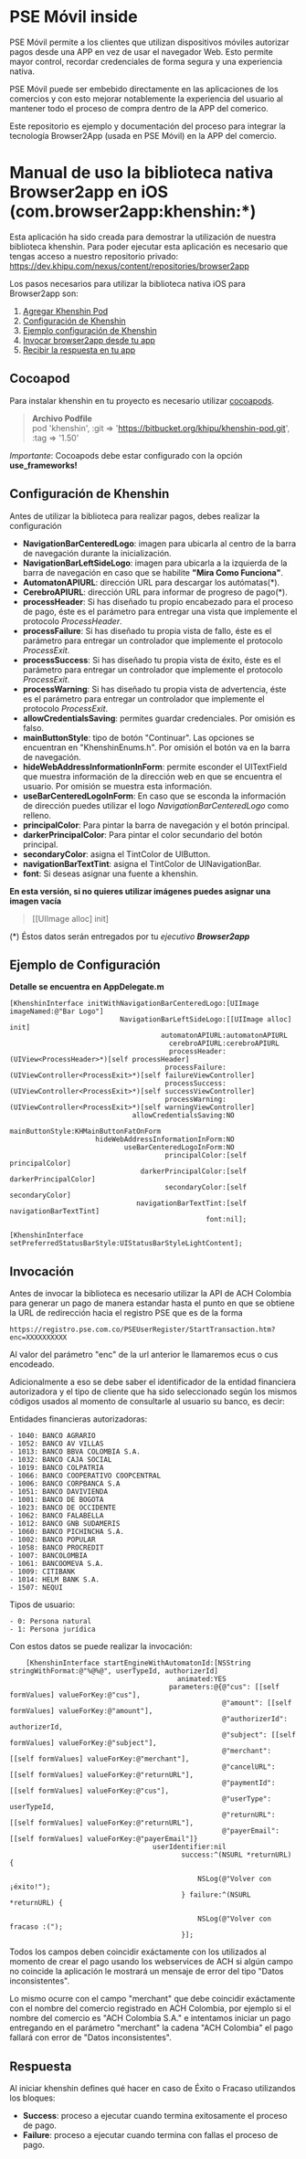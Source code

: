 # PSE Móvil inside

PSE Móvil permite a los clientes que utilizan dispositivos móviles autorizar pagos desde una APP en vez de usar el navegador Web. Esto permite mayor control, recordar credenciales de forma segura y una experiencia nativa.

PSE Móvil puede ser embebido directamente en las aplicaciones de los comercios y con esto mejorar notablemente la experiencia del usuario al mantener todo el proceso de compra dentro de la APP del comerico.

Este repositorio es ejemplo y documentación del proceso para integrar la tecnología Browser2App (usada en PSE Móvil) en la APP del comercio.


# Manual de uso la biblioteca nativa Browser2app en iOS (com.browser2app:khenshin:*) 

Esta aplicación ha sido creada para demostrar la utilización de nuestra biblioteca khenshin.
Para poder ejecutar esta aplicación es necesario que tengas acceso a nuestro repositorio privado: https://dev.khipu.com/nexus/content/repositories/browser2app

Los pasos necesarios para utilizar la biblioteca nativa iOS para Browser2app son:

1. [Agregar Khenshin Pod](#cocoapod)
2. [Configuración de Khenshin](#configuración-de-khenshin)
3. [Ejemplo configuración de Khenshin](#ejemplo-de-configuración)
4. [Invocar browser2app desde tu app](#invocación)
6. [Recibir la respuesta en tu app](#respuesta)


## Cocoapod
Para instalar khenshin en tu proyecto es necesario utilizar [cocoapods](https://guides.cocoapods.org/using/getting-started.html).
> **Archivo Podfile**  
> pod 'khenshin', :git => 'https://bitbucket.org/khipu/khenshin-pod.git', :tag => '1.50'

*Importante*: Cocoapods debe estar configurado con la opción **use_frameworks!**
    
## Configuración de Khenshin

Antes de utilizar la biblioteca para realizar pagos, debes realizar la configuración

* **NavigationBarCenteredLogo**: imagen para ubicarla al centro de la barra de navegación durante la inicialización.  
* **NavigationBarLeftSideLogo**: imagen para ubicarla a la izquierda de la barra de navegación en caso que se habilite **"Mira Como Funciona"**.  
* **AutomatonAPIURL**: dirección URL para descargar los autómatas(*).
* **CerebroAPIURL**: dirección URL para informar de progreso de pago(*).
* **processHeader**: Si has diseñado tu propio encabezado para el proceso de pago, éste es el parámetro para entregar una vista que implemente el protocolo *ProcessHeader*.
* **processFailure**: Si has diseñado tu propia vista de fallo, éste es el parámetro para entregar un controlador que implemente el protocolo *ProcessExit*.
* **processSuccess**: Si has diseñado tu propia vista de éxito, éste es el parámetro para entregar un controlador que implemente el protocolo *ProcessExit*.
* **processWarning**: Si has diseñado tu propia vista de advertencia, éste es el parámetro para entregar un controlador que implemente el protocolo *ProcessExit*.
* **allowCredentialsSaving**: permites guardar credenciales. Por omisión es falso.
* **mainButtonStyle**: tipo de botón "Continuar". Las opciones se encuentran en "KhenshinEnums.h". Por omisión el botón va en la barra de navegación.
* **hideWebAddressInformationInForm**: permite esconder el UITextField que muestra información de la dirección web en que se encuentra el usuario. Por omisión se muestra esta información.
* **useBarCenteredLogoInForm**: En caso que se esconda la información de dirección puedes utilizar el logo *NavigationBarCenteredLogo* como relleno.
* **principalColor**: Para pintar la barra de navegación y el botón principal.
* **darkerPrincipalColor**: Para pintar el color secundario del botón principal.
* **secondaryColor**: asigna el TintColor de UIButton.
* **navigationBarTextTint**: asigna el TintColor de UINavigationBar.
* **font**: Si deseas asignar una fuente a khenshin.

**En esta versión, si no quieres utilizar imágenes puedes asignar una imagen vacía**

> [[UIImage alloc] init]

(*) Éstos datos serán entregados por tu *ejecutivo* ***Browser2app***
	
## Ejemplo de Configuración
**Detalle se encuentra en AppDelegate.m**

    [KhenshinInterface initWithNavigationBarCenteredLogo:[UIImage imageNamed:@"Bar Logo"]
                               NavigationBarLeftSideLogo:[[UIImage alloc] init]
                                         automatonAPIURL:automatonAPIURL
                                           cerebroAPIURL:cerebroAPIURL
                                           processHeader:(UIView<ProcessHeader>*)[self processHeader]
                                          processFailure:(UIViewController<ProcessExit>*)[self failureViewController]
                                          processSuccess:(UIViewController<ProcessExit>*)[self successViewController]
                                          processWarning:(UIViewController<ProcessExit>*)[self warningViewController]
                                  allowCredentialsSaving:NO
                                         mainButtonStyle:KHMainButtonFatOnForm
                         hideWebAddressInformationInForm:NO
                                useBarCenteredLogoInForm:NO
                                          principalColor:[self principalColor]
                                    darkerPrincipalColor:[self darkerPrincipalColor]
                                          secondaryColor:[self secondaryColor]
                                   navigationBarTextTint:[self navigationBarTextTint]
                                                    font:nil];
    
    [KhenshinInterface setPreferredStatusBarStyle:UIStatusBarStyleLightContent]; 
    
## Invocación

Antes de invocar la biblioteca es necesario utilizar la API de ACH Colombia para generar un pago de manera estandar hasta el punto en que se obtiene la URL de redirección hacia el registro PSE que es de la forma

	https://registro.pse.com.co/PSEUserRegister/StartTransaction.htm?enc=XXXXXXXXXX


Al valor del parámetro "enc" de la url anterior le llamaremos ecus o cus encodeado.
 
Adicionalmente a eso se debe saber el identificador de la entidad financiera autorizadora y el tipo de cliente que ha sido seleccionado según los mismos códigos usados al momento de consultarle al usuario su banco, es decir:

Entidades financieras autorizadoras:

```
- 1040: BANCO AGRARIO
- 1052: BANCO AV VILLAS
- 1013: BANCO BBVA COLOMBIA S.A.
- 1032: BANCO CAJA SOCIAL
- 1019: BANCO COLPATRIA
- 1066: BANCO COOPERATIVO COOPCENTRAL
- 1006: BANCO CORPBANCA S.A
- 1051: BANCO DAVIVIENDA
- 1001: BANCO DE BOGOTA
- 1023: BANCO DE OCCIDENTE
- 1062: BANCO FALABELLA 
- 1012: BANCO GNB SUDAMERIS
- 1060: BANCO PICHINCHA S.A.
- 1002: BANCO POPULAR
- 1058: BANCO PROCREDIT
- 1007: BANCOLOMBIA
- 1061: BANCOOMEVA S.A.
- 1009: CITIBANK 
- 1014: HELM BANK S.A.
- 1507: NEQUI
```
Tipos de usuario:

```
- 0: Persona natural
- 1: Persona jurídica
```

Con estos datos se puede realizar la invocación:

```
    [KhenshinInterface startEngineWithAutomatonId:[NSString stringWithFormat:@"%@%@", userTypeId, authorizerId]
                                         animated:YES
                                       parameters:@{@"cus": [[self formValues] valueForKey:@"cus"],
                                                    @"amount": [[self formValues] valueForKey:@"amount"],
                                                    @"authorizerId": authorizerId,
                                                    @"subject": [[self formValues] valueForKey:@"subject"],
                                                    @"merchant": [[self formValues] valueForKey:@"merchant"],
                                                    @"cancelURL": [[self formValues] valueForKey:@"returnURL"],
                                                    @"paymentId": [[self formValues] valueForKey:@"cus"],
                                                    @"userType": userTypeId,
                                                    @"returnURL": [[self formValues] valueForKey:@"returnURL"],
                                                    @"payerEmail": [[self formValues] valueForKey:@"payerEmail"]}
                                   userIdentifier:nil
                                          success:^(NSURL *returnURL) {
                                              
                                              NSLog(@"Volver con ¡éxito!");
                                          } failure:^(NSURL *returnURL) {
                                              
                                              NSLog(@"Volver con fracaso :(");
                                          }];
```

Todos los campos deben coincidir exáctamente con los utilizados al momento de crear el pago usando los webservices de ACH si algún campo no coincide la aplicación le mostrará un mensaje de error del tipo "Datos inconsistentes".

Lo mismo ocurre con el campo "merchant" que debe coincidir exáctamente con el nombre del comercio registrado en ACH Colombia, por ejemplo si el nombre del comercio es "ACH Colombia S.A." e intentamos iniciar un pago entregando en el parámetro "merchant" la cadena "ACH Colombia" el pago fallará con error de "Datos inconsistentes".

## Respuesta

Al iniciar khenshin defines qué hacer en caso de Éxito o Fracaso utilizandos los bloques:  

* **Success**: proceso a ejecutar cuando termina exitosamente el proceso de pago.  
* **Failure**: proceso a ejecutar cuando termina con fallas el proceso de pago.

    